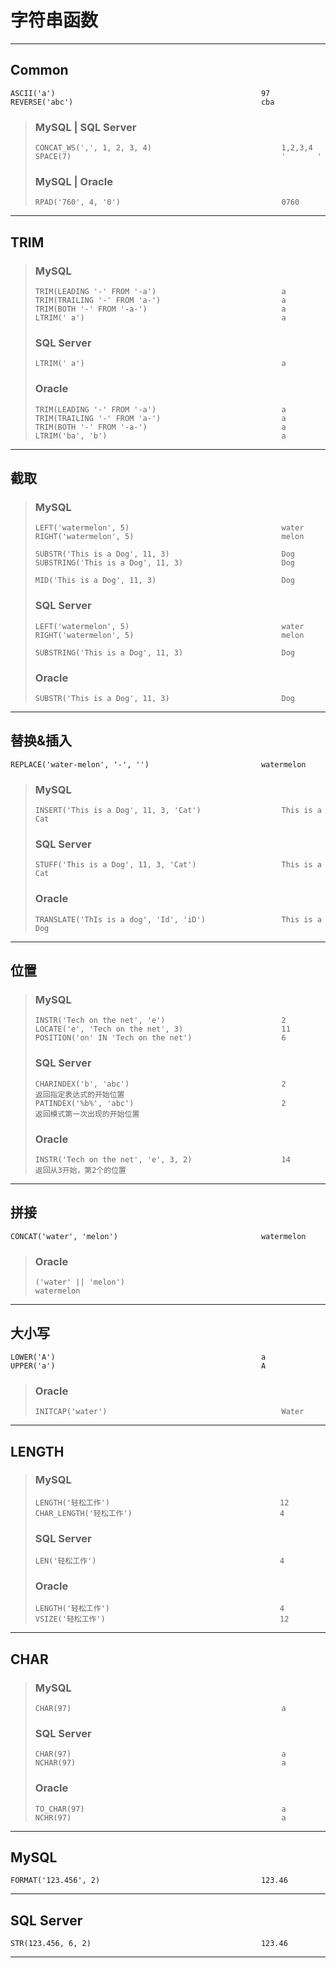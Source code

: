 # 字符串函数
---
## Common
```
ASCII('a')                                              97
REVERSE('abc')                                          cba
```
>### MySQL | SQL Server
>```
>CONCAT_WS(',', 1, 2, 3, 4)                             1,2,3,4
>SPACE(7)                                               '       '
>```
>### MySQL | Oracle
>```
>RPAD('760', 4, '0')                                    0760
>```
---
## TRIM
>### MySQL
>```
>TRIM(LEADING '-' FROM '-a')                            a
>TRIM(TRAILING '-' FROM 'a-')                           a
>TRIM(BOTH '-' FROM '-a-')                              a
>LTRIM(' a')                                            a
>```
>### SQL Server
>```
>LTRIM(' a')                                            a    
>```
>### Oracle
>```
>TRIM(LEADING '-' FROM '-a')                            a
>TRIM(TRAILING '-' FROM 'a-')                           a
>TRIM(BOTH '-' FROM '-a-')                              a
>LTRIM('ba', 'b')                                       a
>```
---
## 截取
>### MySQL
>```
>LEFT('watermelon', 5)                                  water
>RIGHT('watermelon', 5)                                 melon
>
>SUBSTR('This is a Dog', 11, 3)                         Dog
>SUBSTRING('This is a Dog', 11, 3)                      Dog
>
>MID('This is a Dog', 11, 3)                            Dog
>```
>### SQL Server
>```
>LEFT('watermelon', 5)                                  water
>RIGHT('watermelon', 5)                                 melon
>
>SUBSTRING('This is a Dog', 11, 3)                      Dog
>```
>### Oracle
>```
>SUBSTR('This is a Dog', 11, 3)                         Dog
>```
---
## 替换&插入
```
REPLACE('water-melon', '-', '')                         watermelon
```
>### MySQL
>```
>INSERT('This is a Dog', 11, 3, 'Cat')                  This is a Cat
>```
>### SQL Server
>```
>STUFF('This is a Dog', 11, 3, 'Cat')                   This is a Cat
>```
>### Oracle
>```
>TRANSLATE('ThIs is a dog', 'Id', 'iD')                 This is a Dog
>```
---
## 位置
>### MySQL
>```
>INSTR('Tech on the net', 'e')                          2
>LOCATE('e', 'Tech on the net', 3)                      11
>POSITION('on' IN 'Tech on the net')                    6
>```
>### SQL Server
>```
>CHARINDEX('b', 'abc')                                  2                   返回指定表达式的开始位置
>PATINDEX('%b%', 'abc')                                 2                   返回模式第一次出现的开始位置
>```
>### Oracle
>```
>INSTR('Tech on the net', 'e', 3, 2)                    14                  返回从3开始，第2个的位置
>```
---
## 拼接
```
CONCAT('water', 'melon')                                watermelon
```
>### Oracle
>```
>('water' || 'melon')                                   watermelon
>```
---
## 大小写
```
LOWER('A')                                              a
UPPER('a')                                              A
```
>### Oracle
>```
>INITCAP('water')                                       Water
>```
---
## LENGTH
>### MySQL
>```
>LENGTH('轻松工作')                                      12
>CHAR_LENGTH('轻松工作')                                 4
>```
>### SQL Server
>```
>LEN('轻松工作')                                         4
>```
>### Oracle
>```
>LENGTH('轻松工作')                                      4
>VSIZE('轻松工作')                                       12
>```
---
## CHAR
>### MySQL
>```
>CHAR(97)                                               a
>```
>### SQL Server
>```            
>CHAR(97)                                               a                       
>NCHAR(97)                                              a                       
>```
>### Oracle
>```
>TO_CHAR(97)                                            a
>NCHR(97)                                               a
>```
---
## MySQL
```
FORMAT('123.456', 2)                                    123.46
```
---
## SQL Server
```
STR(123.456, 6, 2)                                      123.46
```
---